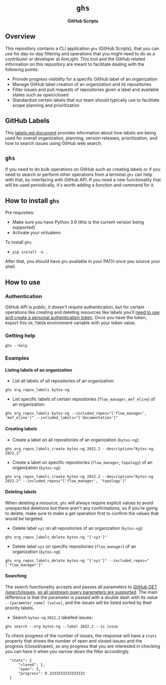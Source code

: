 <div align="center">
  <h1><code>ghs</code></h1>

  <strong>GitHub Scripts</strong>
</div>

## Overview

This repository contains a CLI application `ghs` (GitHub Scripts), that you can use for day-to-day filtering and operations that you might need to do as a contributor or developer at AmLight. This tool and the GitHub related information on this repository are meant to facilitate dealing with the following points:

- Provide progress visibility for a specific GitHub label of an organization
- Manage GitHub label creation of an organization and its repositories
- Filter issues and pull requests of repositories given a label and available states such as open/closed
- Standardize certain labels that our team should typically use to facilitate scope planning and prioritization

## GitHub Labels

This [labels.md document](./docs/labels.md) provides information about how labels are being used for overall organization, planning, version releases, prioritization, and how to search issues using GitHub web search. 

## `ghs`

If you need to do bulk operations on GitHub such as creating labels or if you need to search or perform other operations from a terminal `ghs` can help with that, by interfacing with GitHub API. If you need a new functionality that will be used periodically, it's worth adding a function and command for it.

## How to install `ghs`

Pre requisites:

- Make sure you have Python 3.9 (this is the current version being supported)
- Activate your virtualenv

To install `ghs`:

- `pip install -e .`

After that, you should have `ghs` available in your PATH once you source your shell.

## How to use

### Authentication

GitHub API is public, it doesn't require authentication, but for certain operations like creating and deleting resources like labels you'll [need to use and create a personal authentication token](https://docs.github.com/en/authentication/keeping-your-account-and-data-secure/creating-a-personal-access-token). Once you have the token, export this `GH_TOKEN` environment variable with your token value.

### Getting help

`ghs --help` 

### Examples

#### Listing labels of an organization

- List all labels of all repositories of an organization:

```
ghs org_repos_labels kytos-ng
```
- List specific labels of certain repositories (`flow_manager`, `mef_eline`) of an organization:

```
ghs org_repos_labels kytos-ng --included_repos="['flow_manager', 'mef_eline']" --included_labels="['documentation']"
```

#### Creating labels

- Create a label on all repositories of an organization (`kytos-ng`):

```
ghs org_repos_labels_create kytos-ng 2022.2 --description="Kytos-ng 2022.2"
```

- Create a label on specific repositories (`flow_manager`, `topology`) of an organization (`kytos-ng`):

```
ghs org_repos_labels_create kytos-ng 2022.2 --description="Kytos-ng 2022.2" --included_repos="['flow_manager', 'topology']"
```

#### Deleting labels

When deleting a resource, `ghs` will always require explicit values to avoid unexpected deletions but there aren't any confirmations, so if you're going to delete, make sure to make a get operation first to confirm the values that would be targeted.

- Delete label `xyz` on all repositories of an organization (`kytos-ng`):

```
ghs org_repos_labels_delete kytos-ng "['xyz']"
```

- Delete label `xyz` on specific repositories (`flow_manager`) of an organization (`kytos-ng`):

```
ghs org_repos_labels_delete kytos-ng "['xyz']" --included_repos="['flow_manager']"
```

#### Searching

The search functionality accepts and passes all parameters to [GitHub GET /search/issues](https://docs.github.com/en/rest/reference/search#search-issues-and-pull-requests), [so all upstream query parameters are supported](https://docs.github.com/en/search-github/searching-on-github/searching-issues-and-pull-requests). The main difference is that the parameter is passed with a double dash with its value `--[parameter_name] [value]`, and the issues will be listed sorted by their priority labels.

- Search `kytos-ng` `2022.2` labelled issues:

```
ghs search --org kytos-ng --label 2022.2 --is issue
```

To check progress of the number of issues, the response will have a `stats` property that shows the number of open and closed issues and the progress (closed/open), so any progress that you are interested in checking you can have it when you narrow down the filter accordingly.

```
  "stats": {
      "closed": 1,
      "open": 3,
      "progress": 0.3333333333333333
  }
```

